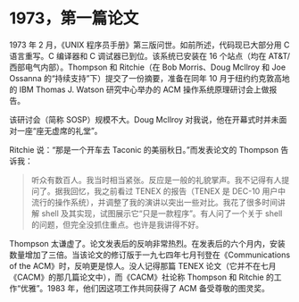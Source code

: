 # 1973，第一篇论文

1973 年 2 月，《UNIX 程序员手册》第三版问世。如前所述，代码现已大部分用 C 语言重写。C 编译器和 C 调试器已到位。该系统已安装在 16 个站点（均在 AT\&T/西部电气内部）。Thompson 和 Ritchie（在 Bob Morris、Doug Mcllroy 和 Joe Ossanna 的“持续支持”下）提交了一份摘要，准备在同年 10 月于纽约约克敦高地的 IBM Thomas J. Watson 研究中心举办的 ACM 操作系统原理研讨会上做报告。

该研讨会（简称 SOSP）规模不大。Doug Mcllroy 对我说，他在开幕式时并未面对一座“座无虚席的礼堂”。

Ritchie 说：“那是一个开车去 Taconic 的美丽秋日。”而发表论文的 Thompson 告诉我：

>听众有数百人。我当时相当紧张。反应是一般的礼貌掌声。我不记得有人提问了。据我回忆，我之前看过 TENEX 的报告（TENEX 是 DEC-10 用户中流行的操作系统），并调整了我的演讲以突出一些对比。我花了很多时间讲解 shell 及其实现，试图展示它“只是一款程序”。有人问了一个关于 shell 的问题，但完全没抓住重点。也许是我讲得不好。

Thompson 太谦虚了。论文发表后的反响非常热烈。在发表后的六个月内，安装数量增加了三倍。当该论文的修订版于一九七四年七月刊登在《Communications of the ACM》时，反响更是惊人。没人记得那篇 TENEX 论文（它并不在七月《CACM》的那几篇论文中），而《CACM》社论称 Thompson 和 Ritchie 的工作“优雅”。1983 年，他们因这项工作共同获得了 ACM 备受尊敬的图灵奖。
